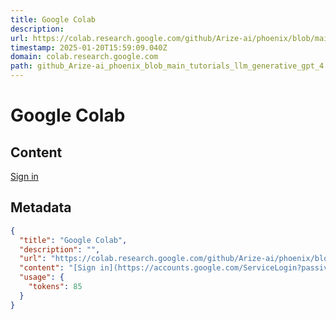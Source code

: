 ```yaml
---
title: Google Colab
description: 
url: https://colab.research.google.com/github/Arize-ai/phoenix/blob/main/tutorials/llm_generative_gpt_4.ipynb#scrollTo=Rg6YZeXPxIXA
timestamp: 2025-01-20T15:59:09.040Z
domain: colab.research.google.com
path: github_Arize-ai_phoenix_blob_main_tutorials_llm_generative_gpt_4.ipynb
---
```


# Google Colab



## Content

[Sign in](https://accounts.google.com/ServiceLogin?passive=true&continue=https%3A%2F%2Fcolab.research.google.com%2Fgithub%2FArize-ai%2Fphoenix%2Fblob%2Fmain%2Ftutorials%2Fllm_generative_gpt_4.ipynb&ec=GAZAqQM)

## Metadata

```json
{
  "title": "Google Colab",
  "description": "",
  "url": "https://colab.research.google.com/github/Arize-ai/phoenix/blob/main/tutorials/llm_generative_gpt_4.ipynb#scrollTo=Rg6YZeXPxIXA",
  "content": "[Sign in](https://accounts.google.com/ServiceLogin?passive=true&continue=https%3A%2F%2Fcolab.research.google.com%2Fgithub%2FArize-ai%2Fphoenix%2Fblob%2Fmain%2Ftutorials%2Fllm_generative_gpt_4.ipynb&ec=GAZAqQM)",
  "usage": {
    "tokens": 85
  }
}
```
